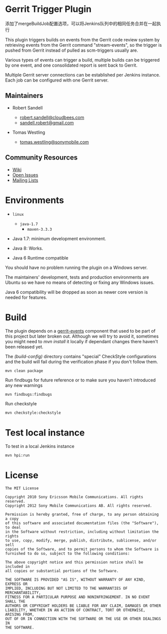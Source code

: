 # Gerrit Trigger Plugin

添加了mergeBuildJob配置选项，可以将Jenkins队列中的相同任务合并在一起执行

This plugin triggers builds on events from the Gerrit code review system by
retrieving events from the Gerrit command "stream-events", so the trigger is
pushed from Gerrit instead of pulled as scm-triggers usually are.

Various types of events can trigger a build, multiple builds can be triggered
by one event, and one consolidated report is sent back to Gerrit.

Multiple Gerrit server connections can be established per Jenkins instance.
Each job can be configured with one Gerrit server.


## Maintainers

* Robert Sandell
  - robert.sandell@cloudbees.com
  - sandell.robert@gmail.com

* Tomas Westling
  - tomas.westling@sonymobile.com

## Community Resources
 * [Wiki](https://wiki.jenkins-ci.org/display/JENKINS/Gerrit+Trigger)
 * [Open Issues](http://issues.jenkins-ci.org/secure/IssueNavigator.jspa?mode=hide&reset=true&jqlQuery=project+%3D+JENKINS+AND+status+in+%28Open%2C+%22In+Progress%22%2C+Reopened%29+AND+component+%3D+%27gerrit-trigger-plugin%27)
 * [Mailing Lists](http://jenkins-ci.org/content/mailing-lists)


# Environments
* `linux`
    * `java-1.7`
        * `maven-3.3.3`

* Java 1.7: minimum development environment.
* Java 8: Works.
* Java 6 Runtime compatible

You should have no problem running the plugin on a Windows server.

The maintainers' development, tests and production environments are
Ubuntu so we have no means of detecting or fixing any Windows issues.

Java 6 compatibility will be dropped as soon as newer core version is needed for features.

# Build

The plugin depends on a [gerrit-events](https://github.com/sonyxperiadev/gerrit-events) component
that used to be part of this project but later broken out. Although we will try to avoid it,
sometimes you might need to _mvn install_ it locally if dependant changes there haven't been released yet.

The _(build-config)_ directory contains "special" CheckStyle configurations and the build will
fail during the verification phase if you don't follow them.

    mvn clean package
    
Run findbugs for future reference or to make sure you haven't introduced any
new warnings

    mvn findbugs:findbugs

Run checkstyle

    mvn checkstyle:checkstyle

# Test local instance

To test in a local Jenkins instance

    mvn hpi:run


# License

    The MIT License

    Copyright 2010 Sony Ericsson Mobile Communications. All rights reserved.
    Copyright 2012 Sony Mobile Communications AB. All rights reserved.

    Permission is hereby granted, free of charge, to any person obtaining a copy
    of this software and associated documentation files (the "Software"), to deal
    in the Software without restriction, including without limitation the rights
    to use, copy, modify, merge, publish, distribute, sublicense, and/or sell
    copies of the Software, and to permit persons to whom the Software is
    furnished to do so, subject to the following conditions:

    The above copyright notice and this permission notice shall be included in
    all copies or substantial portions of the Software.

    THE SOFTWARE IS PROVIDED "AS IS", WITHOUT WARRANTY OF ANY KIND, EXPRESS OR
    IMPLIED, INCLUDING BUT NOT LIMITED TO THE WARRANTIES OF MERCHANTABILITY,
    FITNESS FOR A PARTICULAR PURPOSE AND NONINFRINGEMENT. IN NO EVENT SHALL THE
    AUTHORS OR COPYRIGHT HOLDERS BE LIABLE FOR ANY CLAIM, DAMAGES OR OTHER
    LIABILITY, WHETHER IN AN ACTION OF CONTRACT, TORT OR OTHERWISE, ARISING FROM,
    OUT OF OR IN CONNECTION WITH THE SOFTWARE OR THE USE OR OTHER DEALINGS IN
    THE SOFTWARE.


